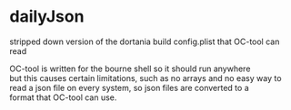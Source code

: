 # dailyJson
stripped down version of the dortania build config.plist that OC-tool can read

OC-tool is written for the bourne shell so it should run anywhere  
but this causes certain limitations, such as no arrays and no easy way to  
read a json file on every system, so json files are converted to a  
format that OC-tool can use.
